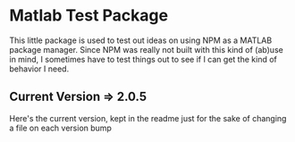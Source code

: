 # Matlab Test Package

This little package is used to test out ideas on using NPM as a MATLAB package manager. Since NPM was really not built with this kind of (ab)use in mind, I sometimes have to test things out to see if I can get the kind of behavior I need.

## Current Version => 2.0.5

Here's the current version, kept in the readme just for the sake of changing a file on each version bump
